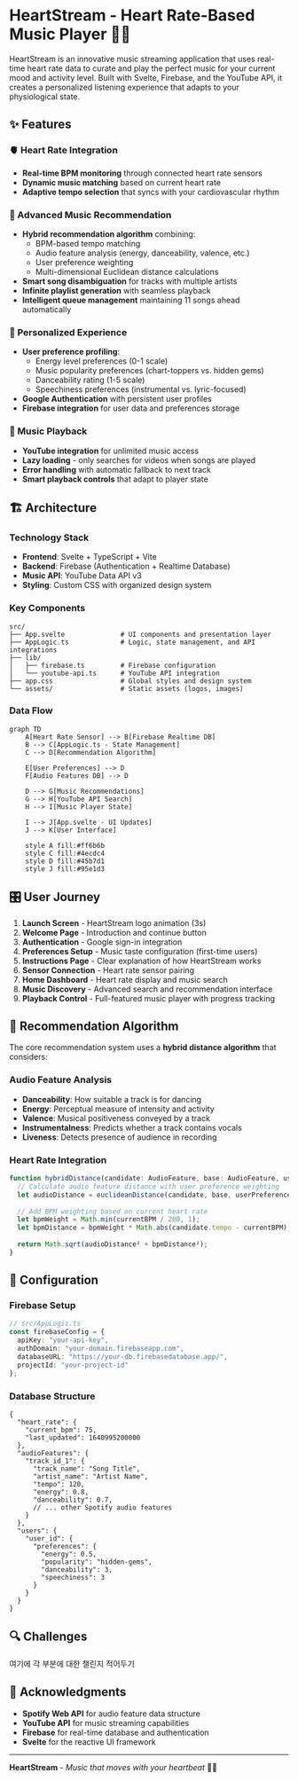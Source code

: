# HeartStream - Heart Rate-Based Music Player 🎵💓

HeartStream is an innovative music streaming application that uses real-time heart rate data to curate and play the perfect music for your current mood and activity level. Built with Svelte, Firebase, and the YouTube API, it creates a personalized listening experience that adapts to your physiological state.

## ✨ Features

### 🫀 Heart Rate Integration
- **Real-time BPM monitoring** through connected heart rate sensors
- **Dynamic music matching** based on current heart rate
- **Adaptive tempo selection** that syncs with your cardiovascular rhythm

### 🎯 Advanced Music Recommendation
- **Hybrid recommendation algorithm** combining:
  - BPM-based tempo matching
  - Audio feature analysis (energy, danceability, valence, etc.)
  - User preference weighting
  - Multi-dimensional Euclidean distance calculations
- **Smart song disambiguation** for tracks with multiple artists
- **Infinite playlist generation** with seamless playback
- **Intelligent queue management** maintaining 11 songs ahead automatically

### 👤 Personalized Experience
- **User preference profiling**:
  - Energy level preferences (0-1 scale)
  - Music popularity preferences (chart-toppers vs. hidden gems)
  - Danceability rating (1-5 scale)
  - Speechiness preferences (instrumental vs. lyric-focused)
- **Google Authentication** with persistent user profiles
- **Firebase integration** for user data and preferences storage

### 🎵 Music Playback
- **YouTube integration** for unlimited music access
- **Lazy loading** - only searches for videos when songs are played
- **Error handling** with automatic fallback to next track
- **Smart playback controls** that adapt to player state



## 🏗️ Architecture

### Technology Stack
- **Frontend**: Svelte + TypeScript + Vite
- **Backend**: Firebase (Authentication + Realtime Database)
- **Music API**: YouTube Data API v3
- **Styling**: Custom CSS with organized design system

### Key Components

```
src/
├── App.svelte              # UI components and presentation layer
├── AppLogic.ts             # Logic, state management, and API integrations
├── lib/
│   ├── firebase.ts         # Firebase configuration
│   └── youtube-api.ts      # YouTube API integration
├── app.css                 # Global styles and design system
└── assets/                 # Static assets (logos, images)
```


### Data Flow

```mermaid
graph TD
    A[Heart Rate Sensor] --> B[Firebase Realtime DB]
    B --> C[AppLogic.ts - State Management]
    C --> D[Recommendation Algorithm]
    
    E[User Preferences] --> D
    F[Audio Features DB] --> D
    
    D --> G[Music Recommendations]
    G --> H[YouTube API Search]
    H --> I[Music Player State]
    
    I --> J[App.svelte - UI Updates]
    J --> K[User Interface]
    
    style A fill:#ff6b6b
    style C fill:#4ecdc4
    style D fill:#45b7d1
    style J fill:#95e1d3
```

## 🎛️ User Journey

1. **Launch Screen** - HeartStream logo animation (3s)
2. **Welcome Page** - Introduction and continue button
3. **Authentication** - Google sign-in integration
4. **Preferences Setup** - Music taste configuration (first-time users)
5. **Instructions Page** - Clear explanation of how HeartStream works
5. **Sensor Connection** - Heart rate sensor pairing
6. **Home Dashboard** - Heart rate display and music search
8. **Music Discovery** - Advanced search and recommendation interface
9. **Playback Control** - Full-featured music player with progress tracking


## 🧮 Recommendation Algorithm

The core recommendation system uses a **hybrid distance algorithm** that considers:

### Audio Feature Analysis
- **Danceability**: How suitable a track is for dancing
- **Energy**: Perceptual measure of intensity and activity
- **Valence**: Musical positiveness conveyed by a track
- **Instrumentalness**: Predicts whether a track contains vocals
- **Liveness**: Detects presence of audience in recording

### Heart Rate Integration
```typescript
function hybridDistance(candidate: AudioFeature, base: AudioFeature, userPreferences: UserPreferences): number {
  // Calculate audio feature distance with user preference weighting
  let audioDistance = euclideanDistance(candidate, base, userPreferences);
  
  // Add BPM weighting based on current heart rate
  let bpmWeight = Math.min(currentBPM / 200, 1);
  let bpmDistance = bpmWeight * Math.abs(candidate.tempo - currentBPM);
  
  return Math.sqrt(audioDistance² + bpmDistance²);
}
```

## 🔧 Configuration

### Firebase Setup
```typescript
// src/AppLogic.ts
const firebaseConfig = {
  apiKey: "your-api-key",
  authDomain: "your-domain.firebaseapp.com",
  databaseURL: "https://your-db.firebasedatabase.app/",
  projectId: "your-project-id"
};
```

### Database Structure
```
{
  "heart_rate": {
    "current_bpm": 75,
    "last_updated": 1640995200000
  },
  "audioFeatures": {
    "track_id_1": {
      "track_name": "Song Title",
      "artist_name": "Artist Name",
      "tempo": 120,
      "energy": 0.8,
      "danceability": 0.7,
      // ... other Spotify audio features
    }
  },
  "users": {
    "user_id": {
      "preferences": {
        "energy": 0.5,
        "popularity": "hidden-gems",
        "danceability": 3,
        "speechiness": 3
      }
    }
  }
}
```


## 🔍 Challenges
여기에 각 부분에 대한 챌린지 적어두기


## 🙏 Acknowledgments

- **Spotify Web API** for audio feature data structure
- **YouTube API** for music streaming capabilities
- **Firebase** for real-time database and authentication
- **Svelte** for the reactive UI framework




---

**HeartStream** - *Music that moves with your heartbeat* 💓🎵